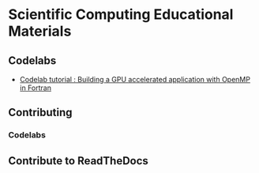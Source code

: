 # Scientific Computing Educational Materials


## Codelabs

* [Codelab tutorial : Building a GPU accelerated application with OpenMP in Fortran](https://fluidnumerics.github.io/scientific-computing-edu/docs/codelabs/build-a-gpu-app-openmp-fortran/index.html#0)

## Contributing

### Codelabs


## Contribute to ReadTheDocs


